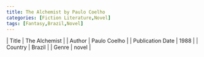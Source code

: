 ```yaml
---
title: The Alchemist by Paulo Coelho
categories: [Fiction Literature,Novel]
tags: [Fantasy,Brazil,Novel]
---
```

        
| Title | The Alchemist  |
| Author |  Paulo Coelho  |
| Publication Date | 1988   |
| Country | Brazil |
| Genre | novel  |
        